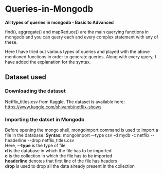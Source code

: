 # Queries-in-Mongodb

**All types of queries in mongodb - Basic to Advanced**

find(), aggregate() and mapReduce() are the main querying functions in mongodb and you can query each and every complex statement with any of these.

Here I have tried out various types of queries and played with the above mentioned functions in order to generate queries. Along with every query, I have added the explanation for the syntax.

## Dataset used ##

### Downloading the dataset ###
Netflix_titles.csv from Kaggle.
The dataset is available here: https://www.kaggle.com/shivamb/netflix-shows  

### Importing the datset in Mongodb ###
Before opening the mongo shell, mongoimport command is used to import a file in the database.
**Syntax:** mongoimport --type csv -d mydb -c netflix --headerline --drop netflix_titles.csv  
Here, **--type** is the type of file,  
      **d** is the database in which the file has to be imported  
      **c** is the collection in which the file has to be imported  
      **headerline** denotes that first line of the file has headers  
      **drop** is used to drop all the data already present in the collection



